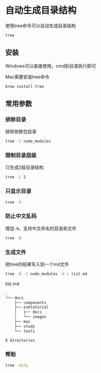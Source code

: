 # 自动生成目录结构

使用tree命令可以自动生成目录结构

```bash
tree
```

## 安装

Windows可以直接使用，cmd到目录执行即可

Mac需要安装tree命令

```bash
brew install tree
```

## 常用参数

### 排除目录

排除依赖包目录

```bash
tree -I node_modules
```

### 限制目录层级

只生成2级目录结构

```bash
tree -L 2
```

### 只显示目录

```bash
tree -d
```

### 防止中文乱码

增加`-N`，支持中文命名的目录和文件

```bash
tree -N
```

### 生成文件

把tree的结果写入到一个md文件

```bash
tree -N -I node_modules -d > list.md
```

list.md

```markdown
.
└── docs
    ├── components
    ├── es6tutorial
    │   ├── docs
    │   └── images
    ├── mac
    ├── study
    └── tools

8 directories
```

### 帮助

```bash
tree -help
```